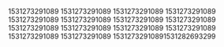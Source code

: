 1531273291089
1531273291089
1531273291089
1531273291089
1531273291089
1531273291089
1531273291089
1531273291089
1531273291089
1531273291089
1531273291089
1531273291089
1531273291089
1531273291089
15312732910891531282693299